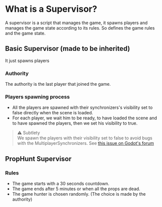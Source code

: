 # What is a Supervisor?
A supervisor is a script that manages the game, it spawns players and manages the game state according to its rules.
So defines the game rules and the game state.

## Basic Supervisor (made to be inherited)
It just spawns players
### Authority
The authority is the last player that joined the game.
### Players spawning process
- All the players are spawned with their synchronizers's visibility set to false directly when the scene is loaded.
- For each player, we wait him to be ready, to have loaded the scene and to have spawned the players, then we set his visibility to true.

> ⚠️ Subtlety\
> We spawn the players with their visibility set to false to avoid bugs with the MultiplayerSynchronizers.
> See [this issue on Godot's forum](https://forum.godotengine.org/t/multiplayersynchronizer-refusing-to-sync-node-not-found-on-valid-path/82944)

## PropHunt Supervisor
### Rules
- The game starts with a 30 seconds countdown.
- The game ends after 5 minutes or when all the props are dead. <!-- TODO: Find the correct duration -->
- The game hunter is chosen randomly. (The choice is made by the authority)
